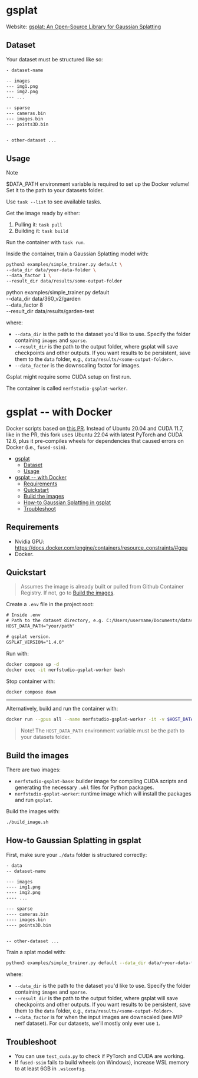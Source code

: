 # gsplat

Website: [gsplat: An Open-Source Library for Gaussian Splatting](https://github.com/nerfstudio-project/gsplat)

## Dataset

Your dataset must be structured like so:

```txt
- dataset-name

-- images
--- img1.png
--- img2.png
--- ...

-- sparse
--- cameras.bin
--- images.bin
--- points3D.bin


- other-dataset ...
```

## Usage

> [!NOTE]
> $DATA_PATH environment variable is required to set up the Docker volume! Set it to the path to your datasets folder.

Use `task --list` to see available tasks.

Get the image ready by either:

1. Pulling it: `task pull`
2. Building it: `task build`

Run the container with `task run`.

Inside the container, train a Gaussian Splatting model with:

```sh
python3 examples/simple_trainer.py default \
--data_dir data/your-data-folder \
--data_factor 1 \
--result_dir data/results/some-output-folder
```

python examples/simple_trainer.py default \
--data_dir data/360_v2/garden \
--data_factor 8 \
--result_dir data/results/garden-test

where:

- `--data_dir` is the path to the dataset you'd like to use. Specify the folder containing `images` and `sparse`.
- `--result_dir` is the path to the output folder, where gsplat will save checkpoints and other outputs. If you want results to be persistent, save them to the `data` folder, e.g., `data/results/<some-output-folder>`.
- `--data_factor` is the downscaling factor for images.

Gsplat might require some CUDA setup on first run.

The container is called `nerfstudio-gsplat-worker`.

# gsplat -- with Docker

Docker scripts based on [this PR](https://github.com/nerfstudio-project/gsplat/pull/303). Instead of Ubuntu 20.04 and CUDA 11.7, like in the PR, this fork uses Ubuntu 22.04 with latest PyTorch and CUDA 12.6, plus it pre-compiles wheels for dependencies that caused errors on Docker (i.e., `fused-ssim`).

- [gsplat](#gsplat)
  - [Dataset](#dataset)
  - [Usage](#usage)
- [gsplat -- with Docker](#gsplat----with-docker)
  - [Requirements](#requirements)
  - [Quickstart](#quickstart)
  - [Build the images](#build-the-images)
  - [How-to Gaussian Splatting in gsplat](#how-to-gaussian-splatting-in-gsplat)
  - [Troubleshoot](#troubleshoot)

## Requirements

- Nvidia GPU: <https://docs.docker.com/engine/containers/resource_constraints/#gpu>
- Docker.

## Quickstart

> Assumes the image is already built or pulled from Github Container Registry. If not, go to [Build the images](#build-the-images).

Create a `.env` file in the project root:

```txt
# Inside .env
# Path to the dataset directory, e.g. C:/Users/username/Documents/datasets
HOST_DATA_PATH="your/path"

# gsplat version.
GSPLAT_VERSION="1.4.0"
```

Run with:

```sh
docker compose up -d
docker exec -it nerfstudio-gsplat-worker bash
```

Stop container with:

```sh
docker compose down
```

---

Alternatively, build and run the container with:

```sh
docker run --gpus all --name nerfstudio-gsplat-worker -it -v $HOST_DATA_PATH:/workspaces/gsplat/data nerfstudio-gsplat-worker:1.4.0
```

> Note! The `HOST_DATA_PATH` environment variable must be the path to your datasets folder.

## Build the images

There are two images:

- `nerfstudio-gsplat-base`: builder image for compiling CUDA scripts and generating the necessary `.whl` files for Python packages.
- `nerfstudio-gsplat-worker`: runtime image which will install the packages and run `gsplat`.

Build the images with:

```sh
./build_image.sh
```

## How-to Gaussian Splatting in gsplat

First, make sure your `./data` folder is structured correctly:

```txt
- data
-- dataset-name

--- images
---- img1.png
---- img2.png
---- ...

--- sparse
---- cameras.bin
---- images.bin
---- points3D.bin


-- other-dataset ...
```

Train a splat model with:

```sh
python3 examples/simple_trainer.py default --data_dir data/<your-data-folder> --data_factor 1 --result_dir results/<some-output-folder>
```

where:

- `--data_dir` is the path to the dataset you'd like to use. Specify the folder containing `images` and `sparse`.
- `--result_dir` is the path to the output folder, where gsplat will save checkpoints and other outputs. If you want results to be persistent, save them to the `data` folder, e.g., `data/results/<some-output-folder>`.
- `--data_factor` is for when the input images are downscaled (see MIP nerf dataset). For our datasets, we'll mostly only ever use `1`.

## Troubleshoot

- You can use `test_cuda.py` to check if PyTorch and CUDA are working.
- If `fused-ssim` fails to build wheels (on Windows), increase WSL memory to at least 6GB in `.wslconfig`.
